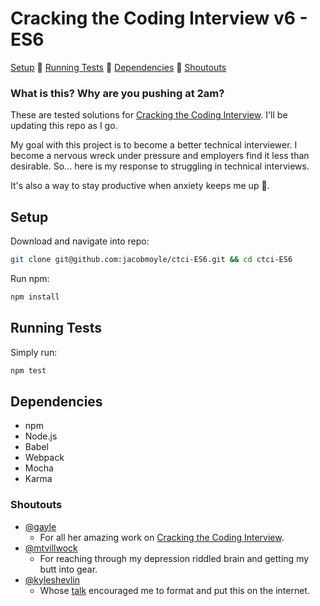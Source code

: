 # Cracking the Coding Interview v6 - ES6

[Setup](#setup) :clap: [Running Tests](#running-tests) :clap: [Dependencies](#dependencies) :clap: [Shoutouts](#shoutouts)

### What is this? Why are you pushing at 2am?

These are tested solutions for [Cracking the Coding Interview](https://www.amazon.com/Cracking-Coding-Interview-Programming-Questions/dp/0984782850/ref=pd_lpo_sbs_14_t_0?_encoding=UTF8&psc=1&refRID=0Y60VYGGXQA2PJ0NPRF3). I'll be updating this repo as I go.

My goal with this project is to become a better technical interviewer. I become a nervous wreck under pressure and employers find it less than desirable. So... here is my response to struggling in technical interviews.

It's also a way to stay productive when anxiety keeps me up :tada:.

## Setup

Download and navigate into repo:
```bash
git clone git@github.com:jacobmoyle/ctci-ES6.git && cd ctci-ES6
```

Run npm:
```bash
npm install
```

## Running Tests

Simply run:
```bash
npm test
```

## Dependencies

- npm
- Node.js
- Babel
- Webpack
- Mocha
- Karma

### Shoutouts

- [@gayle](https://twitter.com/gayle?lang=en)
  - For all her amazing work on [Cracking the Coding Interview](https://www.amazon.com/Cracking-Coding-Interview-Programming-Questions/dp/0984782850/ref=pd_lpo_sbs_14_t_0?_encoding=UTF8&psc=1&refRID=0Y60VYGGXQA2PJ0NPRF3).
- [@mtvillwock](https://twitter.com/Mtvillwock?lang=en)
  - For reaching through my depression riddled brain and getting my butt into gear.
- [@kyleshevlin](https://twitter.com/kyleshevlin)
  - Whose [talk](http://slides.com/kyleshevlin/improving-at-js-interviews#/) encouraged me to format and put this on the internet.
